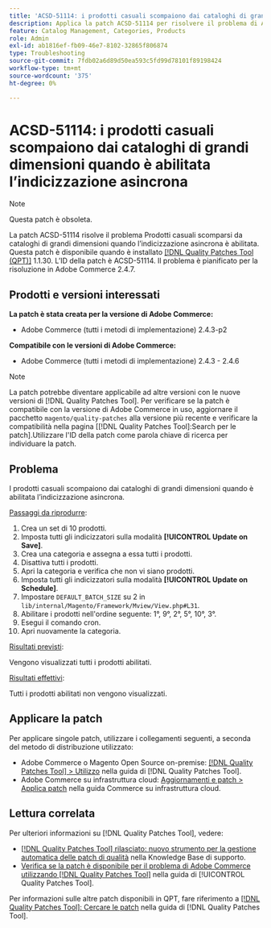```yaml
---
title: 'ACSD-51114: i prodotti casuali scompaiono dai cataloghi di grandi dimensioni quando è abilitata l’indicizzazione asincrona'
description: Applica la patch ACSD-51114 per risolvere il problema di Adobe Commerce. I prodotti Random scompaiono dai cataloghi di grandi dimensioni quando è abilitata l’indicizzazione asincrona.
feature: Catalog Management, Categories, Products
role: Admin
exl-id: ab1816ef-fb09-46e7-8102-32865f806874
type: Troubleshooting
source-git-commit: 7fdb02a6d89d50ea593c5fd99d78101f89198424
workflow-type: tm+mt
source-wordcount: '375'
ht-degree: 0%

---
```


# ACSD-51114: i prodotti casuali scompaiono dai cataloghi di grandi dimensioni quando è abilitata l’indicizzazione asincrona

>[!NOTE]
>
>Questa patch è obsoleta.

La patch ACSD-51114 risolve il problema Prodotti casuali scomparsi da cataloghi di grandi dimensioni quando l’indicizzazione asincrona è abilitata. Questa patch è disponibile quando è installato [[!DNL Quality Patches Tool (QPT)]](https://experienceleague.adobe.com/en/docs/commerce-operations/tools/quality-patches-tool/quality-patches-tool-to-self-serve-quality-patches) 1.1.30. L’ID della patch è ACSD-51114. Il problema è pianificato per la risoluzione in Adobe Commerce 2.4.7.

## Prodotti e versioni interessati

**La patch è stata creata per la versione di Adobe Commerce:**

* Adobe Commerce (tutti i metodi di implementazione) 2.4.3-p2

**Compatibile con le versioni di Adobe Commerce:**

* Adobe Commerce (tutti i metodi di implementazione) 2.4.3 - 2.4.6

>[!NOTE]
>
>La patch potrebbe diventare applicabile ad altre versioni con le nuove versioni di [!DNL Quality Patches Tool]. Per verificare se la patch è compatibile con la versione di Adobe Commerce in uso, aggiornare il pacchetto `magento/quality-patches` alla versione più recente e verificare la compatibilità nella pagina [[!DNL Quality Patches Tool]:Search per le patch].Utilizzare l&#39;ID della patch come parola chiave di ricerca per individuare la patch.

## Problema

I prodotti casuali scompaiono dai cataloghi di grandi dimensioni quando è abilitata l’indicizzazione asincrona.

<u>Passaggi da riprodurre</u>:

1. Crea un set di 10 prodotti.
1. Imposta tutti gli indicizzatori sulla modalità **[!UICONTROL Update on Save]**.
1. Crea una categoria e assegna a essa tutti i prodotti.
1. Disattiva tutti i prodotti.
1. Apri la categoria e verifica che non vi siano prodotti.
1. Imposta tutti gli indicizzatori sulla modalità **[!UICONTROL Update on Schedule]**.
1. Impostare `DEFAULT_BATCH_SIZE` su 2 in `lib/internal/Magento/Framework/Mview/View.php#L31`.
1. Abilitare i prodotti nell&#39;ordine seguente: 1°, 9°, 2°, 5°, 10°, 3°.
1. Esegui il comando cron.
1. Apri nuovamente la categoria.

<u>Risultati previsti</u>:

Vengono visualizzati tutti i prodotti abilitati.

<u>Risultati effettivi</u>:

Tutti i prodotti abilitati non vengono visualizzati.

## Applicare la patch

Per applicare singole patch, utilizzare i collegamenti seguenti, a seconda del metodo di distribuzione utilizzato:

* Adobe Commerce o Magento Open Source on-premise: [[!DNL Quality Patches Tool] > Utilizzo](/help/tools/quality-patches-tool/usage.md) nella guida di [!DNL Quality Patches Tool].
* Adobe Commerce su infrastruttura cloud: [Aggiornamenti e patch > Applica patch](https://experienceleague.adobe.com/docs/commerce-cloud-service/user-guide/develop/upgrade/apply-patches.html) nella guida Commerce su infrastruttura cloud.

## Lettura correlata

Per ulteriori informazioni su [!DNL Quality Patches Tool], vedere:

* [[!DNL Quality Patches Tool] rilasciato: nuovo strumento per la gestione automatica delle patch di qualità](https://experienceleague.adobe.com/en/docs/commerce-operations/tools/quality-patches-tool/quality-patches-tool-to-self-serve-quality-patches) nella Knowledge Base di supporto.
* [Verifica se la patch è disponibile per il problema di Adobe Commerce utilizzando  [!DNL Quality Patches Tool]](/help/tools/quality-patches-tool/patches-available-in-qpt/check-patch-for-magento-issue-with-magento-quality-patches.md) nella guida di [!UICONTROL Quality Patches Tool].


Per informazioni sulle altre patch disponibili in QPT, fare riferimento a [[!DNL Quality Patches Tool]: Cercare le patch](https://experienceleague.adobe.com/tools/commerce-quality-patches/index.html) nella guida di [!DNL Quality Patches Tool].
